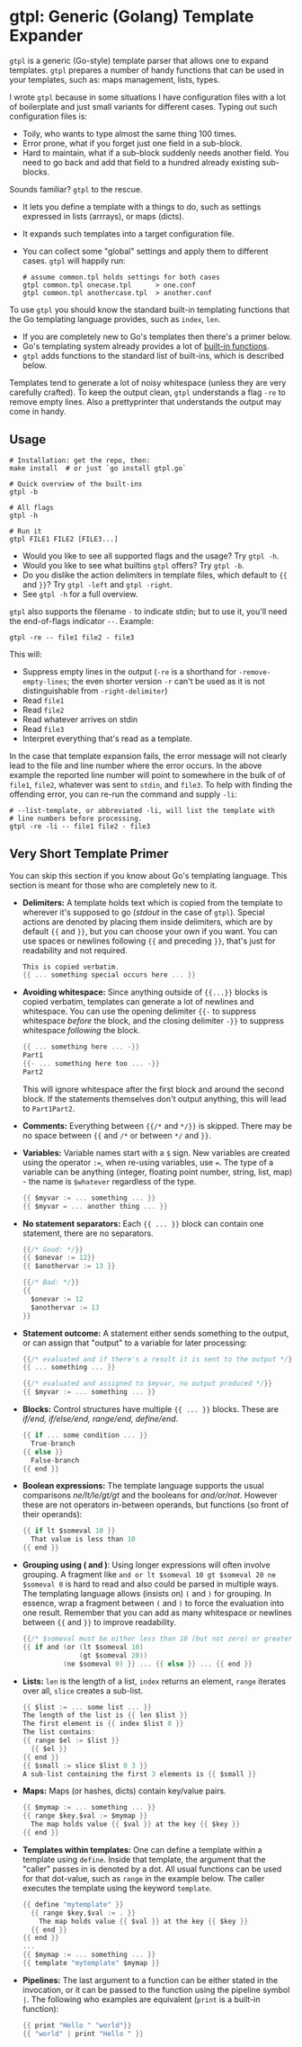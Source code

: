 # gtpl: Generic (Golang) Template Expander

<!-- toc -->
<!-- /toc -->

`gtpl` is a generic (Go-style) template parser that allows one to expand templates. `gtpl` prepares a number of handy functions that can be used in your templates, such as: maps management, lists, types.

I wrote `gtpl` because in some situations I have configuration files with a lot of boilerplate and just small variants for different cases. Typing out such configuration files is:

- Toily, who wants to type almost the same thing 100 times.
- Error prone, what if you forget just one field in a sub-block.
- Hard to maintain, what if a sub-block suddenly needs another field. You need to go back and add that field to a hundred already existing sub-blocks.

Sounds familiar? `gtpl` to the rescue.

- It lets you define a template with a things to do, such as settings expressed in lists (arrrays), or maps (dicts).
- It expands such templates into a target configuration file.
- You can collect some "global" settings and apply them to different cases. `gtpl` will happily run:

    ```shell
    # assume common.tpl holds settings for both cases
    gtpl common.tpl onecase.tpl      > one.conf
    gtpl common.tpl anothercase.tpl  > another.conf
    ```

To use `gtpl` you should know the standard built-in templating functions that the Go templating language provides, such as `index`, `len`. 

- If you are completely new to Go's templates then there's a primer below.
- Go's templating system already provides a lot of [built-in functions](https://pkg.go.dev/text/template#hdr-Functions).
- `gtpl` adds functions to the standard list of built-ins, which is described below.

Templates tend to generate a lot of noisy whitespace (unless they are very carefully crafted). To keep the output clean, `gtpl` understands a flag `-re` to remove empty lines. Also a prettyprinter that understands the output may come in handy.

## Usage

```shell
# Installation: get the repo, then:
make install  # or just `go install gtpl.go`

# Quick overview of the built-ins
gtpl -b

# All flags
gtpl -h

# Run it
gtpl FILE1 FILE2 [FILE3...]
```

- Would you like to see all supported flags and the usage? Try `gtpl -h`.
- Would you like to see what builtins `gtpl` offers? Try `gtpl -b`.
- Do you dislike the action delimiters in template files, which default to `{{` and `}}`? Try `gtpl -left` and `gtpl -right`.
- See `gtpl -h` for a full overview.

`gtpl` also supports the filename `-` to indicate stdin; but to use it, you'll need the end-of-flags indicator `--`. Example:

```shell
gtpl -re -- file1 file2 - file3
```

This will:

- Suppress empty lines in the output (`-re` is a shorthand for `-remove-empty-lines`; the even shorter version `-r` can't be used as it is not distinguishable from `-right-delimiter`)
- Read `file1`
- Read `file2`
- Read whatever arrives on stdin
- Read `file3`
- Interpret everything that's read as a template.

In the case that template expansion fails, the error message will not clearly lead to the file and line number where the error occurs. In the above example the reported line number will point to somewhere in the bulk of of `file1`, `file2`, whatever was sent to `stdin`, and `file3`. To help with finding the offending error, you can re-run the command and supply `-li`:

```shell
# --list-template, or abbreviated -li, will list the template with
# line numbers before processing.
gtpl -re -li -- file1 file2 - file3
```

## Very Short Template Primer

You can skip this section if you know about Go's templating language. This section is meant for those who are completely new to it.

- **Delimiters:** A template holds text which is copied from the template to wherever it's supposed to go (*stdout* in the case of `gtpl`). Special actions are denoted by placing them inside delimiters, which are by default `{{` and `}}`, but you can choose your own if you want. You can use spaces or newlines following `{{` and preceding `}}`, that's just for readability and not required.

  ```C
  This is copied verbatim.
  {{ ... something special occurs here ... }}
  ```

- **Avoiding whitespace:** Since anything outside of `{{...}}` blocks is copied verbatim, templates can generate a lot of newlines and whitespace. You can use the opening delimiter `{{-` to suppress whitespace *before* the block, and the closing delimiter `-}}` to suppress whitespace *following* the block.

  ```C
  {{ ... something here ... -}}
  Part1
  {{- ... something here too ... -}}
  Part2
  ```

  This will ignore whitespace after the first block and around the second block. If the statements themselves don't output anything, this will lead to `Part1Part2`.

- **Comments:** Everything between `{{/*` and `*/}}` is skipped. There may be no space between `{{` and `/*` or between `*/` and `}}`.

- **Variables:** Variable names start with a `$` sign. New variables are created using the operator `:=`, when re-using variables, use `=`. The type of a variable can be anything (integer, floating point number, string, list, map) - the name is `$whatever` regardless of the type.

  ```C
  {{ $myvar := ... something ... }}
  {{ $myvar = ... another thing ... }}
  ```

- **No statement separators:** Each `{{ ... }}` block can contain one statement, there are no separators.

  ```C
  {{/* Good: */}}
  {{ $onevar := 12}}
  {{ $anothervar := 13 }}

  {{/* Bad: */}}
  {{ 
    $onevar := 12
    $anothervar := 13
  }}
  ```

- **Statement outcome:** A statement either sends something to the output, or can assign that "output" to a variable for later processing:

  ```C
  {{/* evaluated and if there's a result it is sent to the output */}}
  {{ ... something ... }}

  {{/* evaluated and assigned to $myvar, no output produced */}}
  {{ $myvar := ... something ... }}
  ```

- **Blocks:** Control structures have multiple `{{ ... }}` blocks. These are *if/end, if/else/end, range/end, define/end*.

  ```C
  {{ if ... some condition ... }}
    True-branch
  {{ else }}
    False-branch
  {{ end }}
  ```

- **Boolean expressions:** The template language supports the usual comparisons *ne/lt/le/gt/gt* and the booleans for *and/or/not*. However these are not operators in-between operands, but functions (so front of their operands):

  ```C
  {{ if lt $someval 10 }}
    That value is less than 10
  {{ end }}
  ```

- **Grouping using ( and )**: Using longer expressions will often involve grouping. A fragment like `and or lt $someval 10 gt $someval 20 ne $someval 0` is hard to read and also could be parsed in multiple ways. The templating language allows (insists on) `(` and `)` for grouping. In essence, wrap a fragment between `(` and `)` to force the evaluation into one result. Remember that you can add as many whitespace or newlines between `{{` and `}}` to improve readability.

  ```C
  {{/* $someval must be either less than 10 (but not zero) or greater than 20. */}}
  {{ if and (or (lt $someval 10)
                (gt $someval 20))
            (ne $someval 0) }} ... {{ else }} ... {{ end }}
  ```

- **Lists:** `len` is the length of a list, `index` returns an element, `range` iterates over all, `slice` creates a sub-list.

  ```C
  {{ $list := ... some list ... }}
  The length of the list is {{ len $list }}
  The first element is {{ index $list 0 }}
  The list contains:
  {{ range $el := $list }}
    {{ $el }}
  {{ end }}
  {{ $small := slice $list 0 3 }}
  A sub-list containing the first 3 elements is {{ $small }}
  ```

- **Maps:** Maps (or hashes, dicts) contain key/value pairs.

  ```C
  {{ $mymap := ... something ... }}
  {{ range $key,$val := $mymap }}
    The map holds value {{ $val }} at the key {{ $key }}
  {{ end }}
  ```

- **Templates within templates:** One can define a template within a template using `define`. Inside that template, the argument that the "caller" passes in is denoted by a dot. All usual functions can be used for that dot-value, such as `range` in the example below. The caller executes the template using the keyword `template`.

  ```C
  {{ define "mytemplate" }}
    {{ range $key,$val := . }}
      The map holds value {{ $val }} at the key {{ $key }}
    {{ end }}
  {{ end }}
  ...
  {{ $mymap := ... something ... }}
  {{ template "mytemplate" $mymap }}
  ```
  
- **Pipelines:** The last argument to a function can be either stated in the invocation, or it can be passed to the function using the pipeline symbol `|`. The following who examples are equivalent (`print` is a built-in function):

  ```C
  {{ print "Hello " "world"}}
  {{ "world" | print "Hello " }}
  ```
